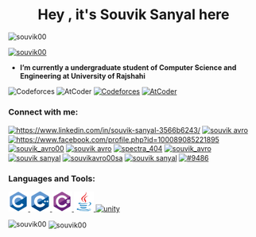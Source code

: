 <h1 align="center">Hey , it's Souvik Sanyal here</h1>
<p align="left"> <img src="https://komarev.com/ghpvc/?username=souvik00&label=Profile%20views&color=0e75b6&style=flat" alt="souvik00" /> </p>

<p align="left"> <a href="https://github.com/ryo-ma/github-profile-trophy"><img src="https://github-profile-trophy.vercel.app/?username=souvik00" alt="souvik00" /></a> </p>

-  **I’m currently a undergraduate student of Computer Science and Engineering at University of Rajshahi**


![Codeforces](https://badges.joonhyung.xyz/codeforces/spectra_404.svg) 
![AtCoder](https://badges.joonhyung.xyz/atcoder/Souvik00.svg)
[![Codeforces](https://badges.joonhyung.xyz/codeforces/spectra_404.svg)](https://codeforces.com/profile/spectra_404)
[![AtCoder](https://badges.joonhyung.xyz/atcoder/Souvik00.svg)](https://atcoder.jp/users/Souvik00)
<h3 align="left">Connect with me:</h3>
<p align="left">
<a href="https://linkedin.com/in/https://www.linkedin.com/in/souvik-sanyal-3566b6243/" target="blank"><img align="center" src="https://raw.githubusercontent.com/rahuldkjain/github-profile-readme-generator/master/src/images/icons/Social/linked-in-alt.svg" alt="https://www.linkedin.com/in/souvik-sanyal-3566b6243/" height="30" width="40" /></a>
<a href="https://stackoverflow.com/users/souvik avro" target="blank"><img align="center" src="https://raw.githubusercontent.com/rahuldkjain/github-profile-readme-generator/master/src/images/icons/Social/stack-overflow.svg" alt="souvik avro" height="30" width="40" /></a>
<a href="https://fb.com/https://www.facebook.com/profile.php?id=100089085221895" target="blank"><img align="center" src="https://raw.githubusercontent.com/rahuldkjain/github-profile-readme-generator/master/src/images/icons/Social/facebook.svg" alt="https://www.facebook.com/profile.php?id=100089085221895" height="30" width="40" /></a>
<a href="https://instagram.com/souvik_avro00" target="blank"><img align="center" src="https://raw.githubusercontent.com/rahuldkjain/github-profile-readme-generator/master/src/images/icons/Social/instagram.svg" alt="souvik_avro00" height="30" width="40" /></a>
<a href="https://www.youtube.com/c/souvik avro" target="blank"><img align="center" src="https://raw.githubusercontent.com/rahuldkjain/github-profile-readme-generator/master/src/images/icons/Social/youtube.svg" alt="souvik avro" height="30" width="40" /></a>
<a href="https://codeforces.com/profile/spectra_404" target="blank"><img align="center" src="https://raw.githubusercontent.com/rahuldkjain/github-profile-readme-generator/master/src/images/icons/Social/codeforces.svg" alt="spectra_404" height="30" width="40" /></a>
<a href="https://www.leetcode.com/souvik_avro" target="blank"><img align="center" src="https://raw.githubusercontent.com/rahuldkjain/github-profile-readme-generator/master/src/images/icons/Social/leet-code.svg" alt="souvik_avro" height="30" width="40" /></a>
<a href="https://www.hackerearth.com/souvik sanyal" target="blank"><img align="center" src="https://raw.githubusercontent.com/rahuldkjain/github-profile-readme-generator/master/src/images/icons/Social/hackerearth.svg" alt="souvik sanyal" height="30" width="40" /></a>
<a href="https://auth.geeksforgeeks.org/user/souvikavro00sa" target="blank"><img align="center" src="https://raw.githubusercontent.com/rahuldkjain/github-profile-readme-generator/master/src/images/icons/Social/geeks-for-geeks.svg" alt="souvikavro00sa" height="30" width="40" /></a>
<a href="https://www.topcoder.com/members/souvik sanyal" target="blank"><img align="center" src="https://raw.githubusercontent.com/rahuldkjain/github-profile-readme-generator/master/src/images/icons/Social/topcoder.svg" alt="souvik sanyal" height="30" width="40" /></a>
<a href="https://discord.gg/#9486" target="blank"><img align="center" src="https://raw.githubusercontent.com/rahuldkjain/github-profile-readme-generator/master/src/images/icons/Social/discord.svg" alt="#9486" height="30" width="40" /></a>
</p>

<h3 align="left">Languages and Tools:</h3>
<p align="left"> <a href="https://www.cprogramming.com/" target="_blank" rel="noreferrer"> <img src="https://raw.githubusercontent.com/devicons/devicon/master/icons/c/c-original.svg" alt="c" width="40" height="40"/> </a> <a href="https://www.w3schools.com/cpp/" target="_blank" rel="noreferrer"> <img src="https://raw.githubusercontent.com/devicons/devicon/master/icons/cplusplus/cplusplus-original.svg" alt="cplusplus" width="40" height="40"/> </a> <a href="https://www.w3schools.com/cs/" target="_blank" rel="noreferrer"> <img src="https://raw.githubusercontent.com/devicons/devicon/master/icons/csharp/csharp-original.svg" alt="csharp" width="40" height="40"/> </a> <a href="https://www.java.com" target="_blank" rel="noreferrer"> <img src="https://raw.githubusercontent.com/devicons/devicon/master/icons/java/java-original.svg" alt="java" width="40" height="40"/> </a> <a href="https://unity.com/" target="_blank" rel="noreferrer"> <img src="https://www.vectorlogo.zone/logos/unity3d/unity3d-icon.svg" alt="unity" width="40" height="40"/> </a> </p>

<p><img align="left" src="https://github-readme-stats.vercel.app/api/top-langs?username=souvik00&show_icons=true&locale=en&layout=compact" alt="souvik00" /></p>

<p>&nbsp;<img align="center" src="https://github-readme-stats.vercel.app/api?username=souvik00&show_icons=true&locale=en" alt="souvik00" /></p>

